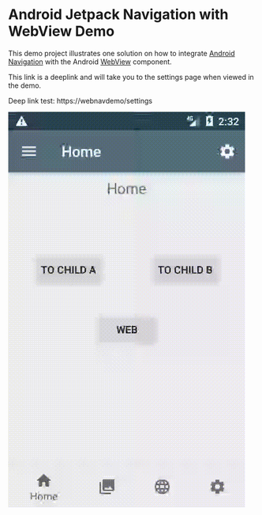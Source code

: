 # Android Jetpack Navigation with WebView Demo

This demo project illustrates one solution on how to integrate 
[Android Navigation](https://developer.android.com/guide/navigation) with the Android 
[WebView](https://developer.android.com/reference/android/webkit/WebView) component.

This link is a deeplink and will take you to the settings page when viewed in the demo.

Deep link test: https://webnavdemo/settings

![](media/webnavdemo.gif)
